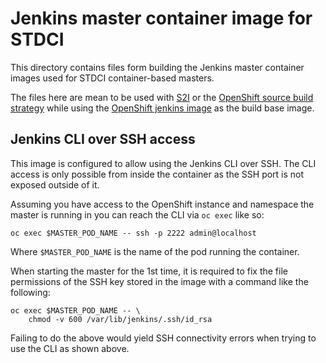 Jenkins master container image for STDCI
========================================

This directory contains files form building the Jenkins master container
images used for STDCI container-based masters.

The files here are mean to be used with [S2I][1] or the [OpenShift
source build strategy][2] while using the [OpenShift jenkins image][3]
as the build base image.

[1]: https://github.com/openshift/source-to-image
[2]: https://docs.okd.io/latest/architecture/core_concepts/builds_and_image_streams.html#source-build
[3]: https://github.com/openshift/jenkins

Jenkins CLI over SSH access
---------------------------
This image is configured to allow using the Jenkins CLI over SSH. The
CLI access is only possible from inside the container as the SSH port is
not exposed outside of it.

Assuming you have access to the OpenShift instance and namespace the
master is running in you can reach the CLI via `oc exec` like so:

    oc exec $MASTER_POD_NAME -- ssh -p 2222 admin@localhost

Where `$MASTER_POD_NAME` is the name of the pod running the container.

When starting the master for the 1st time, it is required to fix the
file permissions of the SSH key stored in the image with a command like
the following:

    oc exec $MASTER_POD_NAME -- \
        chmod -v 600 /var/lib/jenkins/.ssh/id_rsa

Failing to do the above would yield SSH connectivity errors when trying
to use the CLI as shown above.

